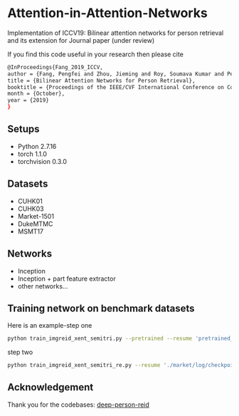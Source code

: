 # Attention-in-Attention-Networks

Implementation of ICCV19: Bilinear attention networks for person retrieval and its extension for Journal paper (under review)


If you find this code useful in your research then please cite
```bash
@InProceedings{Fang_2019_ICCV,
author = {Fang, Pengfei and Zhou, Jieming and Roy, Soumava Kumar and Petersson, Lars and Harandi, Mehrtash},
title = {Bilinear Attention Networks for Person Retrieval},
booktitle = {Proceedings of the IEEE/CVF International Conference on Computer Vision (ICCV)},
month = {October},
year = {2019}
}
```


## Setups
- Python 2.7.16
- torch 1.1.0
- torchvision 0.3.0  

## Datasets
- CUHK01
- CUHK03
- Market-1501
- DukeMTMC
- MSMT17

## Networks
- Inception 
- Inception + part feature extractor
- other networks...

## Training network on benchmark datasets
Here is an example-step one
```bash
python train_imgreid_xent_semitri.py --pretrained --resume 'pretrained_model/inceptionV1_bn_noModule.pth.tar' --height 256 --width 128 --max-epoch 50 --train-batch 64 --focused-parts 4 --factor-of-scale-factors 1 --stepsize 150 200 250 --gamma 0.1 --lr 0.0005 --weight-decay 0.0001 --drop-rate 0.1 --margin 1 --num_trip 10 --optim 'adam' --save-dir './market/log' --arch bilinear_baseline --gpu-devices 0,1
```
step two
```bash
python train_imgreid_xent_semitri_re.py --resume './market/log/checkpoint_ep50.pth.tar' --height 256 --width 128 --max-epoch 300 --train-batch 64 --focused-parts 4 --factor-of-scale-factors 1 --stepsize 150 200 250 --gamma 0.1 --lr 0.0005 --weight-decay 0.0001 --drop-rate 0.1 --margin 1 --num_trip 10 --optim 'adam' --save-dir './market/log_re' --arch bilinear_baseline --gpu-devices 0,1
```

## Acknowledgement
Thank you for the codebases:
[deep-person-reid](https://github.com/KaiyangZhou/deep-person-reid)


